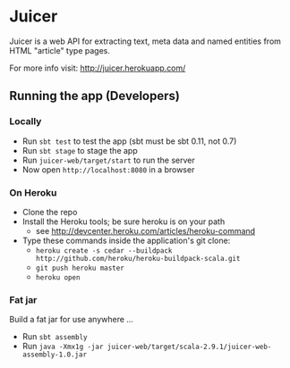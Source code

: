 # Juicer

Juicer is a web API for extracting text, meta data and named entities from HTML "article" type pages.

For more info visit: http://juicer.herokuapp.com/

## Running the app (Developers)

### Locally

* Run `sbt test` to test the app (sbt must be sbt 0.11, not 0.7)
* Run `sbt stage` to stage the app
* Run `juicer-web/target/start` to run the server
* Now open `http://localhost:8080` in a browser

### On Heroku

- Clone the repo
- Install the Heroku tools; be sure heroku is on your path
  - see http://devcenter.heroku.com/articles/heroku-command
- Type these commands inside the application's git clone:
  - `heroku create -s cedar --buildpack http://github.com/heroku/heroku-buildpack-scala.git`
  - `git push heroku master`
  - `heroku open`

### Fat jar

Build a fat jar for use anywhere ...

* Run `sbt assembly`
* Run `java -Xmx1g -jar juicer-web/target/scala-2.9.1/juicer-web-assembly-1.0.jar`



